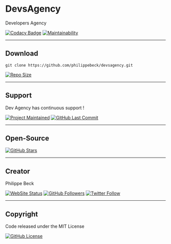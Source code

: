 # DevsAgency

Developers Agency

[![Codacy Badge](https://app.codacy.com/project/badge/Grade/11555444b63f4d0eae88a083b8708312)](https://www.codacy.com/manual/devsagency/devsagency?utm_source=github.com&amp;utm_medium=referral&amp;utm_content=philippebeck/devsagency&amp;utm_campaign=Badge_Grade)
[![Maintainability](https://api.codeclimate.com/v1/badges/938dc2d59372341b6ee2/maintainability)](https://codeclimate.com/github/devsagency/devsagency/maintainability)

---

## Download

`git clone https://github.com/philippebeck/devsagency.git`  
  
[![Repo Size](https://img.shields.io/github/repo-size/devsagency/devsagency.svg?label=Repo+Size)](https://github.com/devsagency/devsagency/tree/master)

---

## Support

Dev Agency has continuous support !

[![Project Maintained](https://img.shields.io/maintenance/yes/2020.svg?label=Maintained)](https://github.com/devsagency/devsagency)
[![GitHub Last Commit](https://img.shields.io/github/last-commit/devsagency/devsagency.svg?label=Last+Commit)](https://github.com/devsagency/devsagency/commits/master)

---

## Open-Source

[![GitHub Stars](https://img.shields.io/github/stars/devsagency/devsagency.svg?label=GitHub+:+DevsAgency+|+Stars)](https://github.com/devsagency/devsagency)

---

## Creator

Philippe Beck

[![WebSite Status](https://img.shields.io/website-up-down-green-red/https/philippebeck.net.svg?label=https://philippebeck.net)](https://philippebeck.net)
[![GitHub Followers](https://img.shields.io/github/followers/philippebeck.svg?label=GitHub+:+philippebeck+|+Followers)](https://github.com/philippebeck)
[![Twitter Follow](https://badgen.net/twitter/follow/philippepjbeck)](https://twitter.com/philippepjbeck)

---

## Copyright

Code released under the MIT License

[![GitHub License](https://img.shields.io/github/license/devsagency/devsagency.svg?label=License)](https://github.com/devsagency/devsagency/blob/master/LICENSE)

